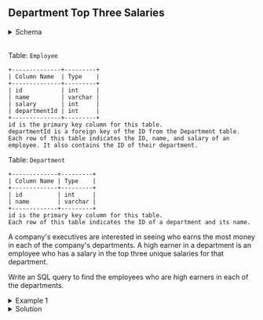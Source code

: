 ## Department Top Three Salaries

<details>
<summary>Schema</summary>

```sql
Create table If Not Exists Employee (id int, name varchar(255), salary int, departmentId int)
Create table If Not Exists Department (id int, name varchar(255))
Truncate table Employee
insert into Employee (id, name, salary, departmentId) values ('1', 'Joe', '85000', '1')
insert into Employee (id, name, salary, departmentId) values ('2', 'Henry', '80000', '2')
insert into Employee (id, name, salary, departmentId) values ('3', 'Sam', '60000', '2')
insert into Employee (id, name, salary, departmentId) values ('4', 'Max', '90000', '1')
insert into Employee (id, name, salary, departmentId) values ('5', 'Janet', '69000', '1')
insert into Employee (id, name, salary, departmentId) values ('6', 'Randy', '85000', '1')
insert into Employee (id, name, salary, departmentId) values ('7', 'Will', '70000', '1')
Truncate table Department
insert into Department (id, name) values ('1', 'IT')
insert into Department (id, name) values ('2', 'Sales')
```
</details>
<br />

Table: `Employee`

```
+--------------+---------+
| Column Name  | Type    |
+--------------+---------+
| id           | int     |
| name         | varchar |
| salary       | int     |
| departmentId | int     |
+--------------+---------+
id is the primary key column for this table.
departmentId is a foreign key of the ID from the Department table.
Each row of this table indicates the ID, name, and salary of an employee. It also contains the ID of their department.
```

Table: `Department`

```
+-------------+---------+
| Column Name | Type    |
+-------------+---------+
| id          | int     |
| name        | varchar |
+-------------+---------+
id is the primary key column for this table.
Each row of this table indicates the ID of a department and its name.
```

A company's executives are interested in seeing who earns the most money in each of the company's departments. A high earner in a department is an employee who has a salary in the top three unique salaries for that department.

Write an SQL query to find the employees who are high earners in each of the departments.

<details>
<summary>Example 1</summary>

```
Input: 
Employee table:
+----+-------+--------+--------------+
| id | name  | salary | departmentId |
+----+-------+--------+--------------+
| 1  | Joe   | 85000  | 1            |
| 2  | Henry | 80000  | 2            |
| 3  | Sam   | 60000  | 2            |
| 4  | Max   | 90000  | 1            |
| 5  | Janet | 69000  | 1            |
| 6  | Randy | 85000  | 1            |
| 7  | Will  | 70000  | 1            |
+----+-------+--------+--------------+
Department table:
+----+-------+
| id | name  |
+----+-------+
| 1  | IT    |
| 2  | Sales |
+----+-------+
Output: 
+------------+----------+--------+
| Department | Employee | Salary |
+------------+----------+--------+
| IT         | Max      | 90000  |
| IT         | Joe      | 85000  |
| IT         | Randy    | 85000  |
| IT         | Will     | 70000  |
| Sales      | Henry    | 80000  |
| Sales      | Sam      | 60000  |
+------------+----------+--------+
Explanation: 
In the IT department:
- Max earns the highest unique salary
- Both Randy and Joe earn the second-highest unique salary
- Will earns the third-highest unique salary

In the Sales department:
- Henry earns the highest salary
- Sam earns the second-highest salary
- There is no third-highest salary as there are only two employees
```
</details>


<details>
<summary>Solution</summary>

```sql
SELECT Department, Employee, Salary 
FROM (
    SELECT *, dense_rank() OVER(PARTITION BY Department ORDER BY Salary DESC) AS salary_rank
    FROM (
        SELECT 
            Department.name as Department,
            Employee.name as Employee,
            Employee.salary as Salary
        FROM Employee
        JOIN Department
        ON Employee.departmentId = Department.id
    ) X
) Y
WHERE salary_rank < 4
```
</details>
